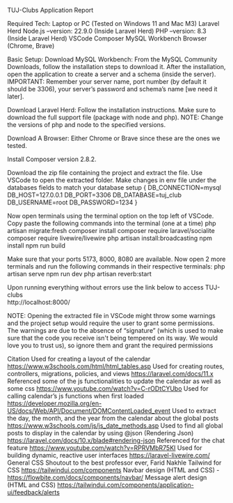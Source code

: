 TUJ-Clubs Application Report

Required Tech:
Laptop or PC (Tested on Windows 11 and Mac M3)
Laravel Herd
Node.js –version: 22.9.0 (Inside Laravel Herd)
PHP –version: 8.3 (Inside Laravel Herd)
VSCode
Composer
MySQL Workbench
Browser (Chrome, Brave)

Basic Setup:
Download MySQL Workbench: From the MySQL Community Downloads, follow the installation steps to download it. After the installation, open the application to create a server and a schema (inside the server). IMPORTANT: Remember your server name, port number (by default it should be 3306), your server’s password and schema’s name [we need it later].

Download Laravel Herd: Follow the installation instructions. Make sure to download the full support file (package with node and php). NOTE: Change the versions of php and node to the specified versions.

Download A Browser: Either Chrome or Brave since these are the ones we tested.

Install Composer version 2.8.2.

Download the zip file containing the project and extract the file. Use VSCode to open the extracted folder. Make changes in env file under the databases fields to match your database setup
{
DB_CONNECTION=mysql
DB_HOST=127.0.0.1
DB_PORT=3306
DB_DATABASE=tuj_club
DB_USERNAME=root
DB_PASSWORD=1234
}

Now open terminals using the terminal option on the top left of VSCode. Copy paste the following commands into the terminal (one at a time)
php artisan migrate:fresh
composer install
composer require laravel/socialite
composer require livewire/livewire
php artisan install:broadcasting
npm install
npm run build

Make sure that your ports 5173, 8000, 8080 are available. Now open 2 more terminals and run the following commands in their respective terminals:
php artisan serve
npm run dev
php artisan reverb:start

Upon running everything without errors use the link below to access TUJ-clubs  
http://localhost:8000/

NOTE:
Opening the extracted file in VSCode might throw some warnings and the project setup would require the user to grant some permissions. The warnings are due to the absence of “signature” (which is used to make sure that the code you receive isn't being tempered on its way. We would love you to trust us), so ignore them and grant the required permissions

Citation
Used for creating a layout of the calendar
https://www.w3schools.com/html/html_tables.asp
Used for creating routes, controllers, migrations, policies, and views
https://laravel.com/docs/11.x
Referenced some of the js functionalities to update the calendar as well as some css
https://www.youtube.com/watch?v=C-rODtCYUbo
Used for calling calendar’s js functions when first loaded
https://developer.mozilla.org/en-US/docs/Web/API/Document/DOMContentLoaded_event
Used to extract the day, the month, and the year from the calendar about the global posts
https://www.w3schools.com/js/js_date_methods.asp
Used to find all global posts to display in the calendar by using @json (Rendering Json)
https://laravel.com/docs/10.x/blade#rendering-json
Referenced for the chat feature
https://www.youtube.com/watch?v=RPRVMbR75KI
Used for building dynamic, reactive user interfaces
https://laravel-livewire.com/
General CSS
Shoutout to the best professor ever, Farid Nakhle
Tailwind for CSS
https://tailwindui.com/components
Navbar design (HTML and CSS) - https://flowbite.com/docs/components/navbar/
Message alert design (HTML and CSS)
https://tailwindui.com/components/application-ui/feedback/alerts
